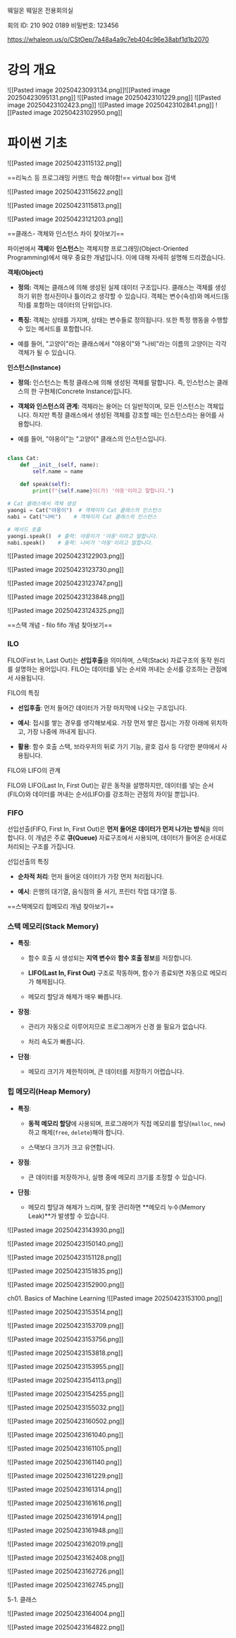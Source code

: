 
웨일온
웨일온 전용회의실

회의 ID: 210 902 0189
비밀번호: 123456

https://whaleon.us/o/CStOep/7a48a4a9c7eb404c96e38abf1d1b2070

# 강의 개요

![[Pasted image 20250423093134.png]]![[Pasted image 20250423095131.png]]
![[Pasted image 20250423101229.png]]
![[Pasted image 20250423102423.png]]
![[Pasted image 20250423102841.png]]
![[Pasted image 20250423102950.png]]




# 파이썬 기초

![[Pasted image 20250423115132.png]]

==리눅스 등 프로그래밍 커맨드 학습 해야함!==
virtual box 검색

![[Pasted image 20250423115622.png]]

![[Pasted image 20250423115813.png]]

![[Pasted image 20250423121203.png]]

==클래스- 객체와 인스턴스 차이 찾아보기==

파이썬에서 **객체**와 **인스턴스**는 객체지향 프로그래밍(Object-Oriented Programming)에서 매우 중요한 개념입니다. 이에 대해 자세히 설명해 드리겠습니다.

**객체(Object)**

- **정의:** 객체는 클래스에 의해 생성된 실제 데이터 구조입니다. 클래스는 객체를 생성하기 위한 청사진이나 틀이라고 생각할 수 있습니다. 객체는 변수(속성)와 메서드(동작)를 포함하는 데이터의 단위입니다.
    
- **특징:** 객체는 상태를 가지며, 상태는 변수들로 정의됩니다. 또한 특정 행동을 수행할 수 있는 메서드를 포함합니다.
    
- 예를 들어, "고양이"라는 클래스에서 "야옹이"와 "나비"라는 이름의 고양이는 각각 객체가 될 수 있습니다.
    

**인스턴스(Instance)**

- **정의:** 인스턴스는 특정 클래스에 의해 생성된 객체를 말합니다. 즉, 인스턴스는 클래스의 한 구현체(Concrete Instance)입니다.
    
- **객체와 인스턴스의 관계:** 객체라는 용어는 더 일반적이며, 모든 인스턴스는 객체입니다. 하지만 특정 클래스에서 생성된 객체를 강조할 때는 인스턴스라는 용어를 사용합니다.
    
- 예를 들어, "야옹이"는 "고양이" 클래스의 인스턴스입니다.


```python

class Cat:
    def __init__(self, name):
        self.name = name
    
    def speak(self):
        print(f"{self.name}이(가) '야옹'이라고 말합니다.")

# Cat 클래스에서 객체 생성
yaongi = Cat("야옹이")  # 객체이자 Cat 클래스의 인스턴스
nabi = Cat("나비")    # 객체이자 Cat 클래스의 인스턴스

# 메서드 호출
yaongi.speak()  # 출력: 야옹이가 '야옹'이라고 말합니다.
nabi.speak()    # 출력: 나비가 '야옹'이라고 말합니다.

```





![[Pasted image 20250423122903.png]]

![[Pasted image 20250423123730.png]]

![[Pasted image 20250423123747.png]]

![[Pasted image 20250423123848.png]]

![[Pasted image 20250423124325.png]]

==스택 개념 - filo fifo 개념 찾아보기==

### ILO

FILO(First In, Last Out)는 **선입후출**을 의미하며, 스택(Stack) 자료구조의 동작 원리를 설명하는 용어입니다. FILO는 데이터를 넣는 순서와 꺼내는 순서를 강조하는 관점에서 사용됩니다.

FILO의 특징

- **선입후출**: 먼저 들어간 데이터가 가장 마지막에 나오는 구조입니다.
    
- **예시**: 접시를 쌓는 경우를 생각해보세요. 가장 먼저 쌓은 접시는 가장 아래에 위치하고, 가장 나중에 꺼내게 됩니다.
    
- **활용**: 함수 호출 스택, 브라우저의 뒤로 가기 기능, 괄호 검사 등 다양한 분야에서 사용됩니다.
    

FILO와 LIFO의 관계

FILO와 LIFO(Last In, First Out)는 같은 동작을 설명하지만, 데이터를 넣는 순서(FILO)와 데이터를 꺼내는 순서(LIFO)를 강조하는 관점의 차이일 뿐입니다.

### FIFO

선입선출(FIFO, First In, First Out)은 **먼저 들어온 데이터가 먼저 나가는 방식**을 의미합니다. 이 개념은 주로 **큐(Queue)** 자료구조에서 사용되며, 데이터가 들어온 순서대로 처리되는 구조를 가집니다.

선입선출의 특징

- **순차적 처리**: 먼저 들어온 데이터가 가장 먼저 처리됩니다.
    
- **예시**: 은행의 대기열, 음식점의 줄 서기, 프린터 작업 대기열 등.



==스택메모리 힙메모리 개념 찾아보기==



### 스택 메모리(Stack Memory)

- **특징**:
    
    - 함수 호출 시 생성되는 **지역 변수**와 **함수 호출 정보**를 저장합니다.
        
    - **LIFO(Last In, First Out)** 구조로 작동하며, 함수가 종료되면 자동으로 메모리가 해제됩니다.
        
    - 메모리 할당과 해제가 매우 빠릅니다.
        
    
- **장점**:
    
    - 관리가 자동으로 이루어지므로 프로그래머가 신경 쓸 필요가 없습니다.
        
    - 처리 속도가 빠릅니다.
        
    
- **단점**:
    
    - 메모리 크기가 제한적이며, 큰 데이터를 저장하기 어렵습니다.
        


### 힙 메모리(Heap Memory)

- **특징**:
    
    - **동적 메모리 할당**에 사용되며, 프로그래머가 직접 메모리를 할당(`malloc`, `new`)하고 해제(`free`, `delete`)해야 합니다.
        
    - 스택보다 크기가 크고 유연합니다.
        
    
- **장점**:
    
    - 큰 데이터를 저장하거나, 실행 중에 메모리 크기를 조정할 수 있습니다.
        
    
- **단점**:
    
    - 메모리 할당과 해제가 느리며, 잘못 관리하면 **메모리 누수(Memory Leak)**가 발생할 수 있습니다.
        



![[Pasted image 20250423143930.png]]

![[Pasted image 20250423150140.png]]

![[Pasted image 20250423151128.png]]

![[Pasted image 20250423151835.png]]

![[Pasted image 20250423152900.png]]


ch01. Basics of Machine Learning
![[Pasted image 20250423153100.png]]

![[Pasted image 20250423153514.png]]

![[Pasted image 20250423153709.png]]

![[Pasted image 20250423153756.png]]

![[Pasted image 20250423153818.png]]

![[Pasted image 20250423153955.png]]

![[Pasted image 20250423154113.png]]

![[Pasted image 20250423154255.png]]

![[Pasted image 20250423155032.png]]






![[Pasted image 20250423160502.png]]

![[Pasted image 20250423161040.png]]

![[Pasted image 20250423161105.png]]

![[Pasted image 20250423161140.png]]

![[Pasted image 20250423161229.png]]

![[Pasted image 20250423161314.png]]

![[Pasted image 20250423161616.png]]

![[Pasted image 20250423161914.png]]

![[Pasted image 20250423161948.png]]

![[Pasted image 20250423162019.png]]

![[Pasted image 20250423162408.png]]

![[Pasted image 20250423162726.png]]

![[Pasted image 20250423162745.png]]





5-1. 클래스

![[Pasted image 20250423164004.png]]

![[Pasted image 20250423164822.png]]

